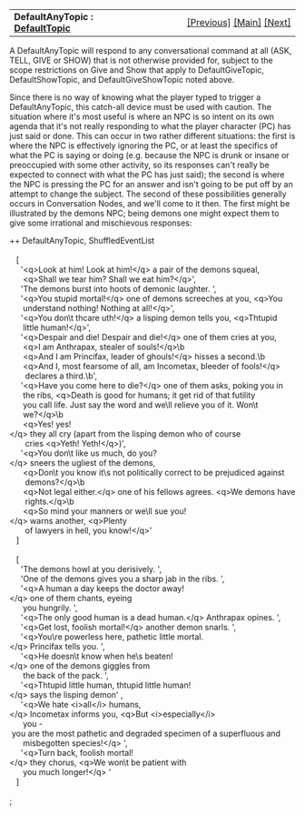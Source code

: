 ---
---
<table width="100%" data-border="0" data-cellspacing="0"
data-cellpadding="3" data-bgcolor="#C0C0C0">
<colgroup>
<col style="width: 50%" />
<col style="width: 50%" />
</colgroup>
<tbody>
<tr>
<td style="text-align: left;"><strong>DefaultAnyTopic : <a
href="defaulttopics-overview.html">DefaultTopic</a><br />
</strong></td>
<td style="text-align: right;"><a
href="defaultaskfortopic.html">[Previous]</a> <a
href="generalintroduction.html">[Main]</a> <a
href="suggestedtopic.html">[Next]</a></td>
</tr>
</tbody>
</table>

  
A DefaultAnyTopic will respond to any conversational command at all
(ASK, TELL, GIVE or SHOW) that is not otherwise provided for, subject to
the scope restrictions on Give and Show that apply to DefaultGiveTopic,
DefaultShowTopic, and DefaultGiveShowTopic noted above.  
  
Since there is no way of knowing what the player typed to trigger a
DefaultAnyTopic, this catch-all device must be used with caution. The
situation where it's most useful is where an NPC is so intent on its own
agenda that it's not really responding to what the player character (PC)
has just said or done. This can occur in two rather different
situations: the first is where the NPC is effectively ignoring the PC,
or at least the specifics of what the PC is saying or doing (e.g.
because the NPC is drunk or insane or preoccupied with some other
activity, so its responses can't really be expected to connect with what
the PC has just said); the second is where the NPC is pressing the PC
for an answer and isn't going to be put off by an attempt to change the
subject. The second of these possibilities generally occurs in
Conversation Nodes, and we'll come to it then. The first might be
illustrated by the demons NPC; being demons one might expect them to
give some irrational and mischievous responses:  
  
++ DefaultAnyTopic, ShuffledEventList  
     
   \[  
     '\<q\>Look at him! Look at him!\</q\> a pair of the demons squeal,  
      \<q\>Shall we tear him? Shall we eat him?\</q\>',  
     'The demons burst into hoots of demonic laughter. ',  
     '\<q\>You stupid mortal!\</q\> one of demons screeches at you, \<q\>You  
      understand nothing! Nothing at all!\</q\>',  
     '\<q\>You don\\t thcare uth!\</q\> a lisping demon tells you, \<q\>Thtupid  
      little human!\</q\>',  
     '\<q\>Despair and die! Despair and die!\</q\> one of them cries at you,  
      \<q\>I am Anthrapax, stealer of souls!\</q\>\b  
      \<q\>And I am Princifax, leader of ghouls!\</q\> hisses a second.\b  
      \<q\>And I, most fearsome of all, am Incometax, bleeder of fools!\</q\>   
       declares a third.\b',  
     '\<q\>Have you come here to die?\</q\> one of them asks, poking you in  
      the ribs, \<q\>Death is good for humans; it get rid of that futility  
      you call life. Just say the word and we\\ll relieve you of it. Won\\t  
      we?\</q\>\b  
      \<q\>Yes! yes!\</q\> they all cry (apart from the lisping demon who of course  
       cries \<q\>Yeth! Yeth!\</q\>)',  
     '\<q\>You don\\t like us much, do you?\</q\> sneers the ugliest of the demons,  
      \<q\>Don\\t you know it\\s not politically correct to be prejudiced against  
       demons?\</q\>\b  
      \<q\>Not legal either.\</q\> one of his fellows agrees. \<q\>We demons have  
       rights.\</q\>\b  
      \<q\>So mind your manners or we\\ll sue you!\</q\> warns another, \<q\>Plenty  
       of lawyers in hell, you know!\</q\>'         
   \]  
     
   \[  
     'The demons howl at you derisively. ',  
     'One of the demons gives you a sharp jab in the ribs. ',  
     '\<q\>A human a day keeps the doctor away!\</q\> one of them chants, eyeing  
      you hungrily. ',  
     '\<q\>The only good human is a dead human.\</q\> Anthrapax opines. ',  
     '\<q\>Get lost, foolish mortal!\</q\> another demon snarls. ',  
     '\<q\>You\\re powerless here, pathetic little mortal.\</q\> Princifax tells you. ',  
     '\<q\>He doesn\\t know when he\\s beaten!\</q\> one of the demons giggles from  
      the back of the pack. ',  
     '\<q\>Thtupid little human, thtupid little human!\</q\> says the lisping demon' ,  
     '\<q\>We hate \<i\>all\</i\> humans,\</q\> Incometax informs you, \<q\>But \<i\>especially\</i\>  
      you - you are the most pathetic and degraded specimen of a superfluous and  
      misbegotten species!\</q\> ',  
     '\<q\>Turn back, foolish mortal!\</q\> they chorus, \<q\>We won\\t be patient with  
      you much longer!\</q\> '         
   \]  
     
;  
